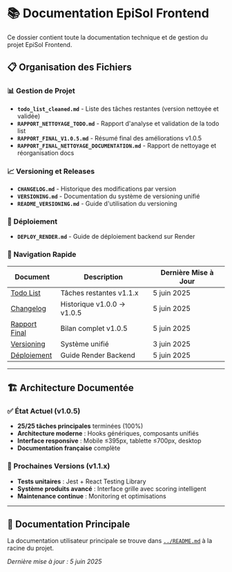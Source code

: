# 📚 Documentation EpiSol Frontend

Ce dossier contient toute la documentation technique et de gestion du projet EpiSol Frontend.

## 📋 Organisation des Fichiers

### 📊 Gestion de Projet
- **`todo_list_cleaned.md`** - Liste des tâches restantes (version nettoyée et validée)
- **`RAPPORT_NETTOYAGE_TODO.md`** - Rapport d'analyse et validation de la todo list
- **`RAPPORT_FINAL_V1.0.5.md`** - Résumé final des améliorations v1.0.5
- **`RAPPORT_FINAL_NETTOYAGE_DOCUMENTATION.md`** - Rapport de nettoyage et réorganisation docs

### 📈 Versioning et Releases
- **`CHANGELOG.md`** - Historique des modifications par version
- **`VERSIONING.md`** - Documentation du système de versioning unifié
- **`README_VERSIONING.md`** - Guide d'utilisation du versioning

### 🚀 Déploiement
- **`DEPLOY_RENDER.md`** - Guide de déploiement backend sur Render

### 🎯 Navigation Rapide

| Document | Description | Dernière Mise à Jour |
|----------|-------------|----------------------|
| [Todo List](./todo_list_cleaned.md) | Tâches restantes v1.1.x | 5 juin 2025 |
| [Changelog](./CHANGELOG.md) | Historique v1.0.0 → v1.0.5 | 5 juin 2025 |
| [Rapport Final](./RAPPORT_FINAL_V1.0.5.md) | Bilan complet v1.0.5 | 5 juin 2025 |
| [Versioning](./VERSIONING.md) | Système unifié | 3 juin 2025 |
| [Déploiement](./DEPLOY_RENDER.md) | Guide Render Backend | 5 juin 2025 |

---

## 🏗️ Architecture Documentée

### ✅ État Actuel (v1.0.5)
- **25/25 tâches principales** terminées (100%)
- **Architecture moderne** : Hooks génériques, composants unifiés
- **Interface responsive** : Mobile ≤395px, tablette ≤700px, desktop
- **Documentation française** complète

### 🚀 Prochaines Versions (v1.1.x)
- **Tests unitaires** : Jest + React Testing Library
- **Système produits avancé** : Interface grille avec scoring intelligent
- **Maintenance continue** : Monitoring et optimisations

---

## 📖 Documentation Principale

La documentation utilisateur principale se trouve dans [`../README.md`](../README.md) à la racine du projet.

*Dernière mise à jour : 5 juin 2025*
